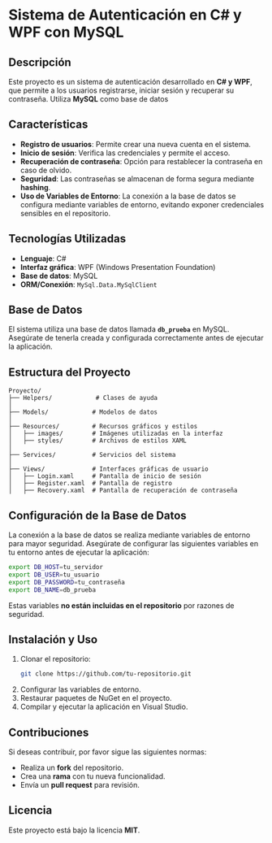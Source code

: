 # Sistema de Autenticación en C# y WPF con MySQL

## Descripción
Este proyecto es un sistema de autenticación desarrollado en **C# y WPF**, que permite a los usuarios registrarse, iniciar sesión y recuperar su contraseña. Utiliza **MySQL** como base de datos

## Características
- **Registro de usuarios**: Permite crear una nueva cuenta en el sistema.
- **Inicio de sesión**: Verifica las credenciales y permite el acceso.
- **Recuperación de contraseña**: Opción para restablecer la contraseña en caso de olvido.
- **Seguridad**: Las contraseñas se almacenan de forma segura mediante **hashing**.
- **Uso de Variables de Entorno**: La conexión a la base de datos se configura mediante variables de entorno, evitando exponer credenciales sensibles en el repositorio.

## Tecnologías Utilizadas
- **Lenguaje**: C#
- **Interfaz gráfica**: WPF (Windows Presentation Foundation)
- **Base de datos**: MySQL
- **ORM/Conexión**: `MySql.Data.MySqlClient`

## Base de Datos
El sistema utiliza una base de datos llamada **`db_prueba`** en MySQL. Asegúrate de tenerla creada y configurada correctamente antes de ejecutar la aplicación.

## Estructura del Proyecto
```plaintext
Proyecto/
├── Helpers/            # Clases de ayuda
│
├── Models/            # Modelos de datos
│
├── Resources/         # Recursos gráficos y estilos
│   ├── images/        # Imágenes utilizadas en la interfaz
│   ├── styles/        # Archivos de estilos XAML
│
├── Services/          # Servicios del sistema
│
├── Views/             # Interfaces gráficas de usuario
│   ├── Login.xaml     # Pantalla de inicio de sesión
│   ├── Register.xaml  # Pantalla de registro
│   ├── Recovery.xaml  # Pantalla de recuperación de contraseña
```

## Configuración de la Base de Datos
La conexión a la base de datos se realiza mediante variables de entorno para mayor seguridad. Asegúrate de configurar las siguientes variables en tu entorno antes de ejecutar la aplicación:

```sh
export DB_HOST=tu_servidor
export DB_USER=tu_usuario
export DB_PASSWORD=tu_contraseña
export DB_NAME=db_prueba
```

Estas variables **no están incluidas en el repositorio** por razones de seguridad.

## Instalación y Uso
1. Clonar el repositorio:
   ```sh
   git clone https://github.com/tu-repositorio.git
   ```
2. Configurar las variables de entorno.
3. Restaurar paquetes de NuGet en el proyecto.
4. Compilar y ejecutar la aplicación en Visual Studio.

## Contribuciones
Si deseas contribuir, por favor sigue las siguientes normas:
- Realiza un **fork** del repositorio.
- Crea una **rama** con tu nueva funcionalidad.
- Envía un **pull request** para revisión.

## Licencia
Este proyecto está bajo la licencia **MIT**.


